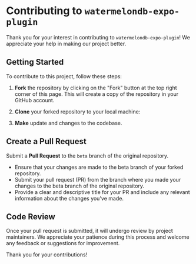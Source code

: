 # Contributing to `watermelondb-expo-plugin`

Thank you for your interest in contributing to `watermelondb-expo-plugin`! We appreciate your help in making our project better.

## Getting Started

To contribute to this project, follow these steps:

1. **Fork** the repository by clicking on the "Fork" button at the top right corner of this page. This will create a copy of the repository in your GitHub account.

2. **Clone** your forked repository to your local machine:

3. **Make** update and changes to the codebase.

## Create a Pull Request

Submit a **Pull Request** to the `beta` branch of the original repository.

* Ensure that your changes are made to the beta branch of your forked repository.
* Submit your pull request (PR) from the branch where you made your changes to the beta branch of the original repository.
* Provide a clear and descriptive title for your PR and include any relevant information about the changes you've made.

## Code Review
Once your pull request is submitted, it will undergo review by project maintainers. We appreciate your patience during this process and welcome any feedback or suggestions for improvement.

Thank you for your contributions!
